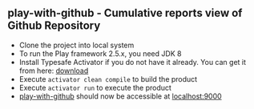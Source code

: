 play-with-github - Cumulative reports view of Github Repository
-------------------------------------------------------------------


* Clone the project into local system
* To run the Play framework 2.5.x, you need JDK 8
* Install Typesafe Activator if you do not have it already. You can get it from here: [download](http://www.playframework.com/download)
* Execute `activator clean compile` to build the product
* Execute `activator run` to execute the product
* [play-with-github](#) should now be accessible at [localhost:9000](http://localhost:9000/)
